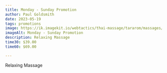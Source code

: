 ```yaml
---
title: Monday - Sunday Promotion
author: Paul Goldsmith
date: 2023-05-19
tags: promotions
image: https://ik.imagekit.io/webtactics/thai-massage/tararom/massages/Relaxation-or-Swedish-Massage_35HaERwfNW.jpg
imageAlt: Monday - Sunday Promotion
description: Relaxing Massage
time30: $39.00
time60: $69.00

---
```


Relaxing Massage
